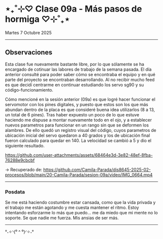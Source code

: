 # ⋆₊˚⊹♡ Clase 09a - Más pasos de hormiga ♡⊹˚₊⋆

Martes 7 Octubre 2025

***

## Observaciones

Esta clase fue nuevamente bastante libre, por lo que sólamente se ha encargado de cotinuar las labores de trabajo de la semana pasada. El día anterior consulté para poder saber cómo se encontraba el equipo y en qué parte del proyecto se encontraban desarrollando. Al no recibir mucho feed es que decidí centrarme en continuar estudiando los servo sg90 y su código-funcionamiento.

Cómo mencioné en la sesión anterior (09a) es que logré hacer funcionar el servomotor con los pines digitales, y puesto que estos son los que más abundan dentro de la placa es que consideré buena idea utilizarlos (8 a 13, un total de 6 pines). Tras haber expuesto un poco de lo que estuve haciendo me dispuse a montar nuevamente todo en el ojo, y a establecer nuevos parametros para funcionar en un rango sin que se deformen los alambres. De ello quedó un registro visual del código, cuyos parametros de ubicación inicial del servo quedaron a 40 grados y los de ubicación final fueron calculado para quedar en 140. La velocidad se cambió a 5 y dio el siguiente resultado. 

https://github.com/user-attachments/assets/68464e3d-3e82-48ef-8fba-76288e9cbcbf

-> Recuperado de: https://github.com/Camila-Parada/dis8645-2025-02-procesos/blob/main/20-Camila-Parada/sesion-09a/video/IMG_0664.mp4

***

### Posdata

Se me está haciendo costumbre estar cansada, como que la vida privada y el trabajo me están agotando y me cuesta mantener el ritmo.
Estoy intentando esforzarme lo más que puedo... me da miedo que mi mente no lo soporte.
Se que nadie me fuerza. Mis ansias de ser más.

***

°˖✧◝(⁰ ^ ⁰)◜✧˖°
